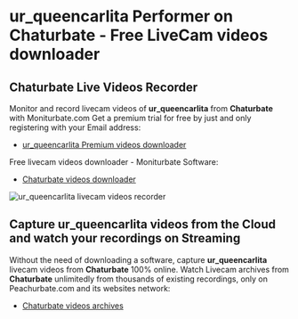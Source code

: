 # ur_queencarlita Performer on Chaturbate - Free LiveCam videos downloader

## Chaturbate Live Videos Recorder

Monitor and record livecam videos of **ur_queencarlita** from **Chaturbate** with Moniturbate.com
Get a premium trial for free by just and only registering with your Email address:
* [ur_queencarlita Premium videos downloader](https://moniturbate.com/request-demo-licence-key.html)

Free livecam videos downloader - Moniturbate Software:
* [Chaturbate videos downloader](https://moniturbate.com/moniturbate-download-software.html)

![ur_queencarlita livecam videos recorder](https://peachurnet.com/templates/moniturbate-software.png)


## Capture ur_queencarlita videos from the Cloud and watch your recordings on Streaming

Without the need of downloading a software, capture **ur_queencarlita** livecam videos from **Chaturbate** 100% online.
Watch Livecam archives from **Chaturbate** unlimitedly from thousands of existing recordings, only on Peachurbate.com and its websites network:
* [Chaturbate videos archives](https://peachurnet.com/)